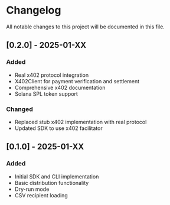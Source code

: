 # Changelog

All notable changes to this project will be documented in this file.

## [0.2.0] - 2025-01-XX

### Added
- Real x402 protocol integration
- X402Client for payment verification and settlement
- Comprehensive x402 documentation
- Solana SPL token support

### Changed
- Replaced stub x402 implementation with real protocol
- Updated SDK to use x402 facilitator

## [0.1.0] - 2025-01-XX

### Added
- Initial SDK and CLI implementation
- Basic distribution functionality
- Dry-run mode
- CSV recipient loading
